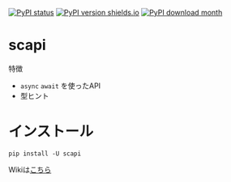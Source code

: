 [![PyPI status](https://img.shields.io/pypi/status/scapi.svg)](https://pypi.python.org/pypi/scapi/)
[![PyPI version shields.io](https://img.shields.io/pypi/v/scapi.svg)](https://pypi.python.org/pypi/scapi/)
[![PyPI download month](https://img.shields.io/pypi/dm/scapi.svg)](https://pypi.python.org/pypi/scapi/)


# scapi

特徴
- `async` `await` を使ったAPI
- 型ヒント

# インストール
`pip install -U scapi`

Wikiは[こちら](https://scapi.kakeru.f5.si )